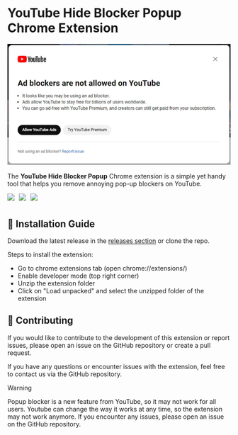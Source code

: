 # YouTube Hide Blocker Popup Chrome Extension

![Alt text](banner.png)

The **YouTube Hide Blocker Popup** Chrome extension is a simple yet handy tool that helps you remove annoying pop-up blockers on YouTube.
<div style="display: flex; gap: 10px">
  <img src="https://img.shields.io/github/downloads/LouisLanganay/youtube-hide-blocker-popup/total?style=for-the-badge" height="26px" />
  <img src="https://img.shields.io/github/v/release/LouisLanganay/youtube-hide-blocker-popup?style=for-the-badge" height="26px" />
  <img src="https://img.shields.io/github/stars/LouisLanganay/youtube-hide-blocker-popup?style=for-the-badge" height="26px" />
</div>

## 💾 Installation Guide

Download the latest release in the [releases section](https://github.com/LouisLanganay/youtube-hide-blocker-popup/releases) or clone the repo.

Steps to install the extension:
- Go to chrome extensions tab (open chrome://extensions/)
- Enable developer mode (top right corner)
- Unzip the extension folder
- Click on "Load unpacked" and select the unzipped folder of the extension

## 📝 Contributing

If you would like to contribute to the development of this extension or report issues, please open an issue on the GitHub repository or create a pull request.

If you have any questions or encounter issues with the extension, feel free to contact us via the GitHub repository.

> [!WARNING]
> Popup blocker is a new feature from YouTube, so it may not work for all users. Youtube can change the way it works at any time, so the extension may not work anymore. If you encounter any issues, please open an issue on the GitHub repository.
